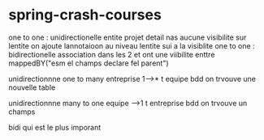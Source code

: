# spring-crash-courses
one to one : unidirectionelle
entite projet detail nas aucune visibilite sur lentite
on ajoute lannotaioon au niveau lentite sui a la visiblite
one to one : bidirectionelle
association dans les 2 et ont une viibilite enttre 
mappedBY("esm el champs declare fel parent")


unidirectionnne one to many entreprise 1-->* t equipe
bdd on trvouve une nouvelle table


unidirectionnne many to one equipe -->1 t entreprise
bdd on trvouve un champs


bidi qui est le plus imporant